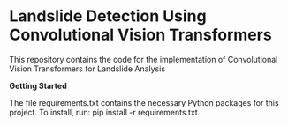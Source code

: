# Landslide Detection Using Convolutional Vision Transformers
This repository contains the code for the implementation of Convolutional Vision Transformers for Landslide Analysis

**Getting Started**

The file requirements.txt contains the necessary Python packages for this project. To install, run: pip install -r requirements.txt
